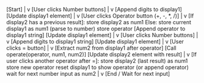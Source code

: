 [Start]
|
v
[User clicks Number buttons]
|
v
[Append digits to display1]
[Update display1 element]
|
v
[User clicks Operator button (+, -, *, /)]
|
v
[If display2 has a previous result]:
store display2 as num1
Else:
store current display1 as num1 (parse to number)
store operator
[Append operator to display1 string]
[Update display1 element]
|
v
[User clicks Number buttons]
|
v
[Append digits to display1 string]
[Update display1 element]
|
v
[User clicks = button]
|
v
[Extract num2 from display1 after operator]
[Call operate(operator, num1, num2)]
[Update display2 element with result]
|
v
[If user clicks another operator after =]:
store display2 (last result) as num1
store new operator
reset display1 to show operator (or append operator)
wait for next number input as num2
|
v
[End / Wait for next input]
